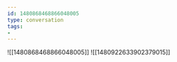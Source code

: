 ```yaml
---
id: 1480868468866048005
type: conversation
tags:
- 
---
```

![[1480868468866048005]]
![[1480922633902379015]]

